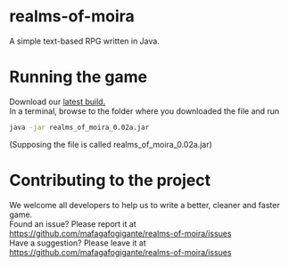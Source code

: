realms-of-moira
===============
A simple text-based RPG written in Java.

Running the game
================
Download our [latest build.](https://github.com/mafagafogigante/realms-of-moira/blob/0.02a/build/realms_of_moira_0.02a.jar)
<br>
In a terminal, browse to the folder where you downloaded the file and run
```bash
java -jar realms_of_moira_0.02a.jar
```
(Supposing the file is called realms_of_moira_0.02a.jar)

Contributing to the project
===========================
We welcome all developers to help us to write a better, cleaner and faster game.
<br>
Found an issue? Please report it at https://github.com/mafagafogigante/realms-of-moira/issues
<br>
Have a suggestion? Please leave it at https://github.com/mafagafogigante/realms-of-moira/issues
